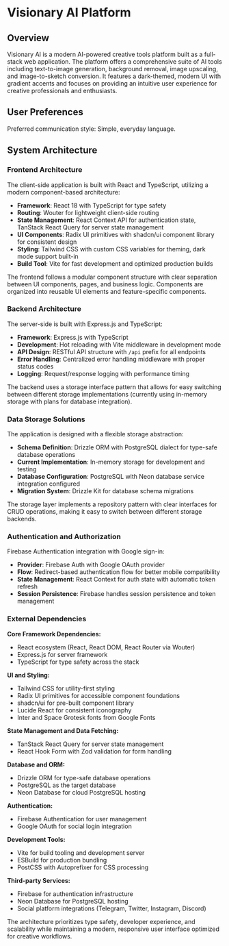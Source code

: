 # Visionary AI Platform

## Overview

Visionary AI is a modern AI-powered creative tools platform built as a full-stack web application. The platform offers a comprehensive suite of AI tools including text-to-image generation, background removal, image upscaling, and image-to-sketch conversion. It features a dark-themed, modern UI with gradient accents and focuses on providing an intuitive user experience for creative professionals and enthusiasts.

## User Preferences

Preferred communication style: Simple, everyday language.

## System Architecture

### Frontend Architecture

The client-side application is built with React and TypeScript, utilizing a modern component-based architecture:

- **Framework**: React 18 with TypeScript for type safety
- **Routing**: Wouter for lightweight client-side routing
- **State Management**: React Context API for authentication state, TanStack React Query for server state management
- **UI Components**: Radix UI primitives with shadcn/ui component library for consistent design
- **Styling**: Tailwind CSS with custom CSS variables for theming, dark mode support built-in
- **Build Tool**: Vite for fast development and optimized production builds

The frontend follows a modular component structure with clear separation between UI components, pages, and business logic. Components are organized into reusable UI elements and feature-specific components.

### Backend Architecture

The server-side is built with Express.js and TypeScript:

- **Framework**: Express.js with TypeScript
- **Development**: Hot reloading with Vite middleware in development mode
- **API Design**: RESTful API structure with `/api` prefix for all endpoints
- **Error Handling**: Centralized error handling middleware with proper status codes
- **Logging**: Request/response logging with performance timing

The backend uses a storage interface pattern that allows for easy switching between different storage implementations (currently using in-memory storage with plans for database integration).

### Data Storage Solutions

The application is designed with a flexible storage abstraction:

- **Schema Definition**: Drizzle ORM with PostgreSQL dialect for type-safe database operations
- **Current Implementation**: In-memory storage for development and testing
- **Database Configuration**: PostgreSQL with Neon database service integration configured
- **Migration System**: Drizzle Kit for database schema migrations

The storage layer implements a repository pattern with clear interfaces for CRUD operations, making it easy to switch between different storage backends.

### Authentication and Authorization

Firebase Authentication integration with Google sign-in:

- **Provider**: Firebase Auth with Google OAuth provider
- **Flow**: Redirect-based authentication flow for better mobile compatibility
- **State Management**: React Context for auth state with automatic token refresh
- **Session Persistence**: Firebase handles session persistence and token management

### External Dependencies

**Core Framework Dependencies:**
- React ecosystem (React, React DOM, React Router via Wouter)
- Express.js for server framework
- TypeScript for type safety across the stack

**UI and Styling:**
- Tailwind CSS for utility-first styling
- Radix UI primitives for accessible component foundations
- shadcn/ui for pre-built component library
- Lucide React for consistent iconography
- Inter and Space Grotesk fonts from Google Fonts

**State Management and Data Fetching:**
- TanStack React Query for server state management
- React Hook Form with Zod validation for form handling

**Database and ORM:**
- Drizzle ORM for type-safe database operations
- PostgreSQL as the target database
- Neon Database for cloud PostgreSQL hosting

**Authentication:**
- Firebase Authentication for user management
- Google OAuth for social login integration

**Development Tools:**
- Vite for build tooling and development server
- ESBuild for production bundling
- PostCSS with Autoprefixer for CSS processing

**Third-party Services:**
- Firebase for authentication infrastructure
- Neon Database for PostgreSQL hosting
- Social platform integrations (Telegram, Twitter, Instagram, Discord)

The architecture prioritizes type safety, developer experience, and scalability while maintaining a modern, responsive user interface optimized for creative workflows.